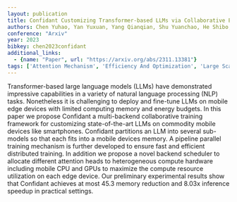 ```yaml
---
layout: publication
title: Confidant Customizing Transformer-based LLMs via Collaborative Edge Training
authors: Chen Yuhao, Yan Yuxuan, Yang Qianqian, Shu Yuanchao, He Shibo, Chen Jiming
conference: "Arxiv"
year: 2023
bibkey: chen2023confidant
additional_links:
  - {name: "Paper", url: "https://arxiv.org/abs/2311.13381"}
tags: ['Attention Mechanism', 'Efficiency And Optimization', 'Large Scale Training', 'Model Architecture', 'Pretraining Methods', 'Tools', 'Training Techniques', 'Transformer']
---
```

Transformer-based large language models (LLMs) have demonstrated impressive capabilities in a variety of natural language processing (NLP) tasks. Nonetheless it is challenging to deploy and fine-tune LLMs on mobile edge devices with limited computing memory and energy budgets. In this paper we propose Confidant a multi-backend collaborative training framework for customizing state-of-the-art LLMs on commodity mobile devices like smartphones. Confidant partitions an LLM into several sub-models so that each fits into a mobile devices memory. A pipeline parallel training mechanism is further developed to ensure fast and efficient distributed training. In addition we propose a novel backend scheduler to allocate different attention heads to heterogeneous compute hardware including mobile CPU and GPUs to maximize the compute resource utilization on each edge device. Our preliminary experimental results show that Confidant achieves at most 45.3 memory reduction and 8.03x inference speedup in practical settings.
